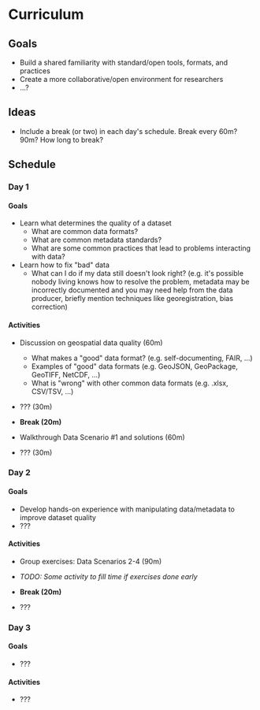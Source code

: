 # Curriculum

## Goals

* Build a shared familiarity with standard/open tools, formats, and practices
* Create a more collaborative/open environment for researchers
* ...?


## Ideas

* Include a break (or two) in each day's schedule. Break every 60m? 90m? How long to
  break?


## Schedule

### Day 1

#### Goals

* Learn what determines the quality of a dataset
  * What are common data formats?
  * What are common metadata standards?
  * What are some common practices that lead to problems interacting with data?
* Learn how to fix "bad" data
  * What can I do if my data still doesn't look right? (e.g. it's possible nobody living
    knows how to resolve the problem, metadata may be incorrectly documented and you may
    need help from the data producer, briefly mention techniques like georegistration,
    bias correction)


#### Activities

* Discussion on geospatial data quality (60m)
  * What makes a "good" data format? (e.g. self-documenting, FAIR, ...)
  * Examples of "good" data formats (e.g. GeoJSON, GeoPackage, GeoTIFF, NetCDF, ...)
  * What is "wrong" with other common data formats (e.g. .xlsx, CSV/TSV, ...)

* ??? (30m)

* **Break (20m)**

* Walkthrough Data Scenario #1 and solutions (60m)

* ??? (30m)


### Day 2

#### Goals

* Develop hands-on experience with manipulating data/metadata to improve dataset quality
* ???


#### Activities

* Group exercises: Data Scenarios 2-4 (90m)

* _TODO: Some activity to fill time if exercises done early_

* **Break (20m)**

* ???


### Day 3

#### Goals

* ???


#### Activities

* ???
